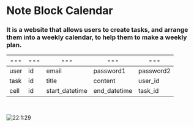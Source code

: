 # Note Block Calendar
### It is a website that allows users to create tasks, and arrange them into a weekly calendar, to help them to make a weekly plan.

|---|---|---|---|---|
|---|---|---|---|---|
| user | id | email | password1 | password2 |
| task | id | title | content | user_id |
| cell | id | start_datetime | end_datetime | task_id |

<br>

![22:1:29](https://user-images.githubusercontent.com/47287801/151664129-ea2eadf0-bfb0-48ea-a1bc-29143850c4cf.gif)
